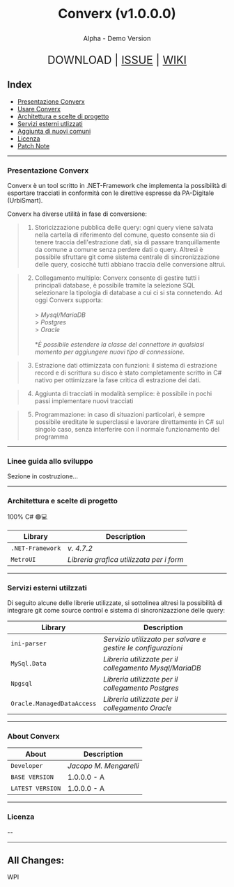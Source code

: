 <p align="center" style="font-size: 30px;">
 <b>Converx (v1.0.0.0)</b>
</p>

<p align="center" style="font-size: 15px;>
 <b style="font-style: italic;">Alpha - Demo Version</b>
</p>

<p align="center" style="font-size: 25px;>
A powerfull C# convertion tools
</p>

[DOWNLOAD](https://gitlab.we-com.local/j.mengarelli/converx/-/releases)
| [ISSUE](https://gitlab.we-com.local/j.mengarelli/converx/-/issues)
| [WIKI](http://google.com)

## Index

- [Presentazione Converx](#presentazione-api)
- [Usare Converx](#collegarsi-Converx)
- [Architettura e scelte di progetto](#architettura-e-scelte-di-progetto)
- [Servizi esterni utlizzati](#servizi-esterni-utlizzati)
- [Aggiunta di nuovi comuni](#about-Converx)
- [Licenza](#licenza)
- [Patch Note](#all-changes)

---

### Presentazione Converx

Converx è un tool scritto in .NET-Framework che implementa la possibilità di esportare tracciati in conformità con le direttive espresse da PA-Digitale (UrbiSmart).

Converx ha diverse utilità in fase di conversione:

> 1.  Storicizzazione pubblica delle query: ogni query viene salvata nella cartella di riferimento del comune, questo consente sia di tenere traccia dell'estrazione dati, sia di passare tranquillamente da comune a comune senza perdere dati o query. Altresì è possibile sfruttare git come sistema centrale di sincronizzazione delle query, cosicchè tutti abbiano traccia delle conversione altrui.

> 2.  Collegamento multiplo: Converx consente di gestire tutti i principali database, è possibile tramite la selezione SQL selezionare la tipologia di database a cui ci si sta connetendo. Ad oggi Converx supporta:<br><br> > _Mysql/MariaDB_ <br> > _Postgres_ <br> > _Oracle_ <br><br>\*_È possibile estendere la classe del connettore in qualsiasi momento per aggiungere nuovi tipo di connessione._

> 3.  Estrazione dati ottimizzata con funzioni: il sistema di estrazione record e di scrittura su disco è stato completamente scritto in C# nativo per ottimizzare la fase critica di estrazione dei dati.

> 4.  Aggiunta di tracciati in modalità semplice: è possibile in pochi passi implementare nuovi tracciati

> 5.  Programmazione: in caso di situazioni particolari, è sempre possibile ereditate le superclassi e lavorare direttamente in C# sul singolo caso, senza interferire con il normale funzionamento del programma

---

### Linee guida allo sviluppo

Sezione in costruzione...

---

### Architettura e scelte di progetto

100% C# 🟢💻

| Library          | Description                              |
| ---------------- | ---------------------------------------- |
| `.NET-Framework` | _v. 4.7.2_                               |
| `MetroUI`        | _Libreria grafica utilizzata per i form_ |

---

### Servizi esterni utilzzati

Di seguito alcune delle librerie utilizzate, si sottolinea altresì la possibilità di integrare git come source control e sistema di sincronizazzione delle query:

| Library                    | Description                                                   |
| -------------------------- | ------------------------------------------------------------- |
| `ini-parser`               | _Servizio utilizzato per salvare e gestire le configurazioni_ |
| `MySql.Data`               | _Libreria utilizzate per il collegamento Mysql/MariaDB_       |
| `Npgsql`                   | _Libreria utilizzate per il collegamento Postgres_            |
| `Oracle.ManagedDataAccess` | _Libreria utilizzate per il collegamento Oracle_              |

---

### About Converx

| About            | Description            |
| ---------------- | ---------------------- |
| `Developer`      | _Jacopo M. Mengarelli_ |
| `BASE VERSION`   | 1.0.0.0 - A            |
| `LATEST VERSION` | 1.0.0.0 - A            |

---

### Licenza

--

---

## All Changes:

WPI
